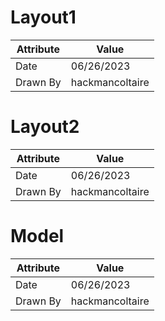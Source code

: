 # Layout1
| Attribute | Value |
| ---  | ---     |
| Date | 06/26/2023 |
| Drawn By | hackmancoltaire |
# Layout2
| Attribute | Value |
| ---  | ---     |
| Date | 06/26/2023 |
| Drawn By | hackmancoltaire |
# Model
| Attribute | Value |
| ---  | ---     |
| Date | 06/26/2023 |
| Drawn By | hackmancoltaire |
